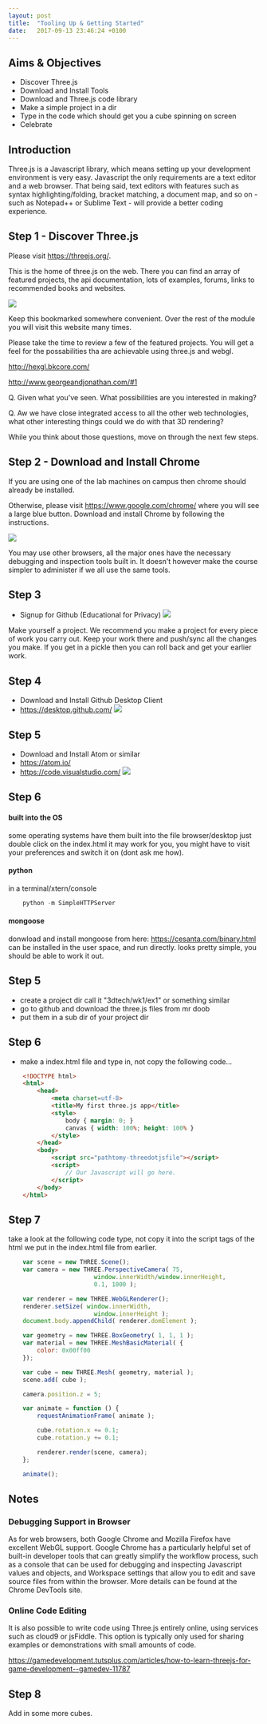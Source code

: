 ```yaml
---
layout: post
title:  "Tooling Up & Getting Started"
date:   2017-09-13 23:46:24 +0100
---
```


## Aims & Objectives
- Discover Three.js
- Download and Install Tools
- Download and Three.js code library
- Make a simple project in a dir
- Type in the code which should get you a cube spinning on screen
- Celebrate


## Introduction

Three.js is a Javascript library, which means setting up your development environment is very easy. Javascript the only requirements are a text editor and a web browser. That being said, text editors with features such as syntax highlighting/folding, bracket matching, a document map, and so on - such as Notepad++ or Sublime Text - will provide a better coding experience.

## Step 1 - Discover Three.js

Please visit <https://threejs.org/>.

This is the home of three.js on the web. There you can find an array of featured projects, the api documentation, lots of examples, forums, links to recommended books and websites.

![](/3DWebTechCourse/assets/threejs.png)

Keep this bookmarked somewhere convenient. Over the rest of the module you will visit this website many times.

Please take the time to review a few of the featured projects. You will get a feel for the possabilities tha are achievable using three.js and webgl.

<http://hexgl.bkcore.com/>

<http://www.georgeandjonathan.com/#1>

Q. Given what you've seen. What possibilities are you interested in making?

Q. Aw we have close integrated access to all the other web technologies, what other interesting things could we do with that 3D rendering?

While you think about those questions, move on through the next few steps.

## Step 2 - Download and Install Chrome

If you are using one of the lab machines on campus then chrome should already be installed.

Otherwise, please visit <https://www.google.com/chrome/> where you will see a large blue button. Download and install Chrome by following the instructions.

![](/3DWebTechCourse/assets/getchrome.png)

You may use other browsers, all the major ones have the necessary debugging and inspection tools built in. It doesn't however make the course simpler to administer if we all use the same tools.

## Step 3
- Signup for Github (Educational for Privacy)
![](/3DWebTechCourse/assets/githubwecme.png)

Make yourself a project. We recommend you make a project for every piece of work you carry out. Keep your work there and push/sync all the changes you make. If you get in a pickle then you can roll back and get your earlier work.

## Step 4
- Download and Install Github Desktop Client
- https://desktop.github.com/
![](/3DWebTechCourse/assets/getgthubdesktp.png)


## Step 5
- Download and Install Atom or similar
- https://atom.io/
- https://code.visualstudio.com/
![](/3DWebTechCourse/assets/getatm.png)


## Step 6

#### built into the OS

some operating systems have them built into the file browser/desktop just double click on the index.html
it may work for you, you might have to visit your preferences and switch it on (dont ask me how).

#### python

in a terminal/xtern/console

~~~ javascript
    python -m SimpleHTTPServer
~~~


#### mongoose

donwload and install mongoose from here: https://cesanta.com/binary.html
can be installed in the user space, and run directly.
looks pretty simple, you should be able to work it out.



## Step 5

- create a project dir call it "3dtech/wk1/ex1" or something similar
- go to github and download the three.js files from mr doob
- put them in a sub dir of your project dir

##  Step 6

- make a index.html file and type in, not copy the following code...

~~~ html
    <!DOCTYPE html>
    <html>
    	<head>
    		<meta charset=utf-8>
    		<title>My first three.js app</title>
    		<style>
    			body { margin: 0; }
    			canvas { width: 100%; height: 100% }
    		</style>
    	</head>
    	<body>
    		<script src="pathtomy-threedotjsfile"></script>
    		<script>
    			// Our Javascript will go here.
    		</script>
        </body>
    </html>
~~~    

## Step 7

take a look at the following code type, not copy it into the script tags of the html we put in the index.html file from earlier.

~~~ javascript
    var scene = new THREE.Scene();
    var camera = new THREE.PerspectiveCamera( 75,
                        window.innerWidth/window.innerHeight,
                        0.1, 1000 );

    var renderer = new THREE.WebGLRenderer();
    renderer.setSize( window.innerWidth,
                        window.innerHeight );
    document.body.appendChild( renderer.domElement );

    var geometry = new THREE.BoxGeometry( 1, 1, 1 );
    var material = new THREE.MeshBasicMaterial( {
        color: 0x00ff00
    });

    var cube = new THREE.Mesh( geometry, material );
    scene.add( cube );

    camera.position.z = 5;

    var animate = function () {
        requestAnimationFrame( animate );

        cube.rotation.x += 0.1;
        cube.rotation.y += 0.1;

        renderer.render(scene, camera);
    };

    animate();
~~~


## Notes


### Debugging Support in Browser

As for web browsers, both Google Chrome and Mozilla Firefox have excellent WebGL support. Google Chrome has a particularly helpful set of built-in developer tools that can greatly simplify the workflow process, such as a console that can be used for debugging and inspecting Javascript values and objects, and Workspace settings that allow you to edit and save source files from within the browser. More details can be found at the Chrome DevTools site.


### Online Code Editing


It is also possible to write code using Three.js entirely online, using services such as cloud9 or jsFiddle. This option is typically only used for sharing examples or demonstrations with small amounts of code.

https://gamedevelopment.tutsplus.com/articles/how-to-learn-threejs-for-game-development--gamedev-11787


## Step 8

Add in some more cubes.
